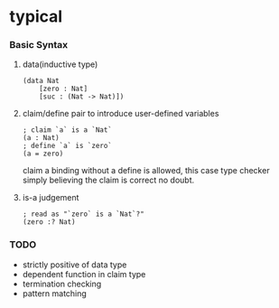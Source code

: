 # typical

### Basic Syntax

1. data(inductive type)

    ```racket
    (data Nat
        [zero : Nat]
        [suc : (Nat -> Nat)])
    ```

2. claim/define pair to introduce user-defined variables

    ```racket
    ; claim `a` is a `Nat`
    (a : Nat)
    ; define `a` is `zero`
    (a = zero)
    ```

    claim a binding without a define is allowed, this case type checker simply believing the claim is correct no doubt.

3. is-a judgement

    ```racket
    ; read as "`zero` is a `Nat`?"
    (zero :? Nat)
    ```

### TODO

- strictly positive of data type
- dependent function in claim type
- termination checking
- pattern matching
